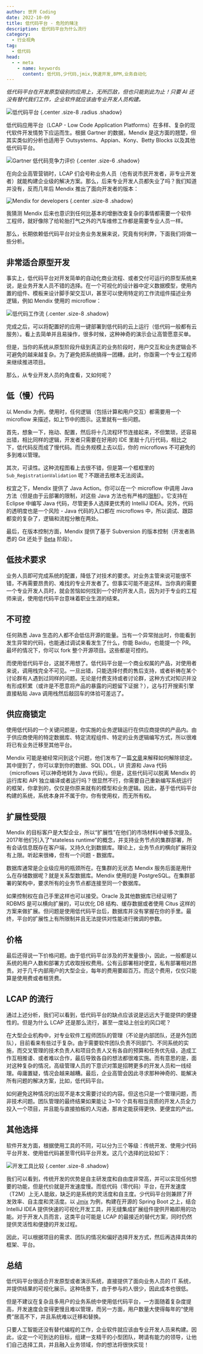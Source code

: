```yaml
---
author: 世开 Coding
date: 2022-10-09
title: 低代码平台 - 危险的赌注
description: 低代码平台为什么流行
category:
  - 行业视角
tag:
  - 低代码
head:
  - - meta
    - name: keywords
      content: 低代码,少代码,jmix,快速开发,BPM,业务自动化
---
```


_低代码平台在开发原型级别的应用上，无所匹敌，但也只能到此为止！只要 AI 还没有替代我们工作，企业软件就应该由专业开发人员构建。_

<!-- more -->

![低代码平台](https://cdn.abmcode.com/zh-cn/industry/_media/lcap/lcap.png) {.center .size-8 .radius .shadow}

<!-- # 使用低代码平台 - 危险的赌注 -->

低代码应用平台（LCAP - Low Code Application Platforms）在多样、复杂的现代软件开发情势下应运而生。根据 Gartner 的数据，Mendix 是这方面的翘楚，但其实类似的分析也适用于 Outsystems、Appian、Kony、Betty Blocks 以及其他低代码平台。

![Gartner 低代码竞争力评价](https://cdn.abmcode.com/zh-cn/industry/_media/lcap/gartner_lc.png) {.center .size-6 .shadow}

在向企业高管营销时，LCAP 们会号称业务人员（也有说市民开发者，非专业开发者）就能构建企业级的解决方案。那么，后来专业开发人员都失业了吗？我们知道并没有，反而几年后 Mendix 推出了面向开发者的版本：

![Mendix for developers](https://cdn.abmcode.com/zh-cn/industry/_media/lcap/mendix_pro_dev.png) {.center .size-8 .shadow}

我猜测 Mendix 后来也意识到任何比基本的增删改查复杂的事情都需要一个软件工程师，就好像除了给轮胎打气之外的汽车维修工作都是需要专业人员一样。

那么，长期依赖低代码平台对业务业务发展来说，究竟有何利弊，下面我们将做一些分析。

## 非常适合原型开发

事实上，低代码平台对开发简单的自动化商业流程、或者交付可运行的原型系统来说，是业务开发人员不错的选择。在一个可视化的设计器中定义数据模型，使用内置的组件、模板来设计脚手架交互UI，甚至可以使用特定的工作流组件描述业务逻辑，例如 Mendix 使用的 microflow：

![低代码工作流](https://cdn.abmcode.com/zh-cn/industry/_media/rad/rad_flow.png) {.center .size-8 .shadow}

完成之后，可以将配置好的应用一键部署到低代码的云上运行（低代码一般都有云服务）。看上去简单并且易操作，很多时候，这种神奇的演示会让高管愿意买单。

但是，当你的系统从原型阶段升级到真正的业务阶段时，用户交互和业务逻辑会不可避免的越来越复杂。为了避免把系统搞得一团糟，此时，你亟需一个专业工程师来继续推进项目。

那么，从专业开发人员的角度看，又如何呢？

## 低（慢）代码

以 Mendix 为例，使用时，任何逻辑（包括计算和用户交互）都需要用一个 microflow 来描述，如上节中的图示。这里就有一些问题。

首先，想象一下，拖动、配置，然后将十几流程环节连接起来，不但繁琐，还容易出错，相比同样的逻辑，开发者只需要在好用的 IDE 里敲十几行代码，相比之下，低代码反而成了慢代码。而业务规模上去以后，你的 microflows 不可避免的多到难以管理。

其次，可读性。这种流程图看上去很不错，但是第一个框框里的 `Sub_RegistrationValidation` 呢？不跟进去根本无法阅读。

权宜之下，Mendix 提供了 Java Action。你可以在一个 microflow 中调用 Java 方法（但是由于云部署的限制，对这些 Java 方法也有严格的[限制](https://docs.mendix.com/refguide/java-programming/)）。它支持在 Eclipse 中编写 Java 代码，尽管更多人选择更优秀的 IntelliJ IDEA。另外，代码的透明度也是一个风险 - Java 代码的入口都在 microflows 中，所以调试、跟踪都变的复杂了，逻辑和流程分散在两处。

最后，在版本控制方面，Mendix 提供了基于 Subversion 的版本控制（开发者熟悉的 Git 还处于 [Beta](https://docs.mendix.com/refguide/version-control/) 阶段）。

## 低技术要求

业务人员即可完成系统的配置，降低了对技术的要求。对业务主管来说可能很不错，不再需要昂贵的、难找的专业开发者了。但事实可能不是这样。当你真的需要一个专业开发人员时，就会苦恼如何找到一个好的开发人员，因为对于专业的工程师来说，使用低代码平台意味着职业生涯的结束。

## 不可控

任何熟悉 Java 生态的人都不会低估开源的能量。当有一个异常抛出时，你能看到发生异常的代码，也能通过调试来看发生了什么，你能 Baidu，也能提一个 PR。最坏的情况下，你可以 fork 整个开源项目。这些都是可控的。

而使用低代码平台，这就不用想了。低代码平台是一个商业权属的产品，对使用者来说，调用栈完全不可见。一旦出错，只能选择付费的售后支持，或者祈祷在某个讨论群有人遇到过同样的问题。无论是付费支持或者讨论群，这种方式对知识并没有形成积累（或许是不愿意将产品的暴露的问题留下证据？），这与打开搜索引擎直接粘贴 Java 调用栈然后敲回车的体验可差远了。

## 供应商锁定

使用低代码的一个关键问题是，你实施的业务逻辑运行在供应商提供的产品内。由于供应商使用的特定数据库、特定流程组件、特定的业务逻辑编写方式，所以很难将已有业务迁移至其他平台。

Mendix 可能是被经常问到这个问题，他们发布了一篇[文章](https://www.mendix.com/evaluation-guide/enterprise-capabilities/no-vendor-lockin)来解释如何解除锁定。其中提到了，你可以拿到你的数据、SQL DDL，UI 资源和 Java 代码（microflows 可以神奇地转为 Java 代码）。但是，这些代码可以脱离 Mendix 的运行库和 API 独立编译或者运行吗？很显然不行，你需要自己重新编写系统运行的框架，你拿到的，仅仅是你原来就有的模型和业务逻辑。因此，基于低代码平台构建的系统，系统本身并不属于你，你有使用权，而无所有权。

## 扩展性受限

Mendix 的目标客户是大型企业，所以“扩展性”在他们的市场材料中被多次提及。2017年他们引入了“stateless runtime”的概念，并支持业务节点的集群部署，所有会话信息既存在客户端，又持久化到数据库。理论上，业务节点的横向扩展将没有上限。听起来很棒，但有一个问题 - 数据库。

数据库通常是企业级应用的瓶颈所在。在集群的无状态 Mendix 服务后面是用什么在存储数据呢？就是关系型数据库。Mendix 使用的是 PostgreSQL。在集群部署的架构中，要求所有的业务节点都连接至同一个数据库。

如果控制权在自己手里这样也可以接受。Oracle 及其他数据库已经证明了 RDBMS 是可以横向扩展的，可以优化 DB 结构、缓存数据或者使用 Citus 这样的方案来做扩展。但问题是使用低代码平台后，数据库并没有掌握在你的手里。最终，平台的扩展性上有所限制并且无法提供对性能进行微调的参数。

## 价格

最后还得说一下价格问题。由于低代码平台涉及的开发量很小，因此，一般都是以系统的用户人数和部署方式收取授权费用。公有云部署相对便宜，私有部署相对昂贵。对于几千内部用户的大型企业，每年的费用要超百万。而这个费用，仅仅只能算是使用费或者租赁费。

## LCAP 的流行

通过上述分析，我们可以看到，低代码平台的缺点应该说是远远大于能提供的便捷性的。但是为什么 LCAP 还是那么流行，甚至一度站上创业的风口呢？

在大型企业机构中，对专业软件工程师团队的管理（不论是内部团队，还是外包团队），目前看来有些过于复杂。由于需要软件团队负责不同部门、不同系统的实施，而交叉管理的技术负责人和项目负责人又有各自的预算和任务优先级，造成工作互相推诿、或者难以合作，最后导致各自的想法都很难实施。而有意思的是，面对这种复杂的情况，高级管理人员的下意识对策是招聘更多的开发人员和一线经理。毋庸置疑，情况会越来越糟。最后，企业高管会因此寻求那种神奇的、能解决所有问题的解决方案，比如，低代码平台。

如何避免这种情况的出现不是本文需要讨论的内容。但这也只是一个管理问题，而非技术问题。团队管理的最终结果如果能让 3~10 个具有相当资质的开发人员全力投入一个项目，并且能与直接拍板的人沟通，那肯定能获得更快、更便宜的产出。

## 其他选择

软件开发方面，根据使用工具的不同，可以分为三个等级：传统开发、使用少代码平台开发、使用低代码甚至零代码平台开发。这几个选择的比较如下：

![开发工具比较](https://cdn.abmcode.com/zh-cn/industry/_media/rad/dev_compare.png) {.center .size-8 .shadow}

我们可以看到，传统开发的优势是自主研发度和自由度非常高，并可以实现任何想要的功能，但是代价就是开发速度慢。而低代码（零代码）平台，在开发速度（T2M）上无人能敌，缺乏的是系统的灵活度和自主度。少代码平台则兼顾了开发效率、自主度和灵活度。以 [Jmix](https://www.jmix.cn) 为例，构建在开源的 Spring Boot 之上，结合 IntelliJ IDEA 提供快速的可视化开发工具，并无缝集成扩展组件提供开箱即用的功能。对于开发人员而言，这类平台可能是 LCAP 的最接近的替代方案，同时仍然提供灵活性和便捷的开发过程。

因此，可以根据项目的需求、团队的情况和偏好选择开发方式，然后再选择具体的框架、平台。

## 总结

低代码平台很适合开发原型或者演示系统，直接提供了面向业务人员的 IT 系统，并提供结果的可视化展示。这种场景下，由于参与的人很少，因此成本也很低。

但是不建议在复杂且多用户的业务系统中使用低代码平台，一方面随着复杂度提高，开发速度会变得更慢且难以管理，而另一方面，用户数量大使得每年的“使用费”居高不下，并且系统难以迁移和替换。

只要人工智能还没有替代编程的工作，企业软件就应该由专业开发人员来构建。因此，设定一个可到达的目标，组建一支精干的小型团队，聘请有能力的领导，让他们自己选择工具，并且融入业务领域，你的想法将很快实现！
